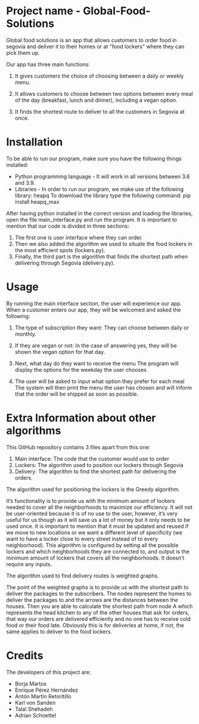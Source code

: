 # Project name - Global-Food-Solutions

Global food solutions is an app that allows customers to order food in segovia and deliver it
to their homes or at "food lockers" where they can pick them up.

Our app has three main functions:

1. It gives customers the choice of choosing between a daily or weekly menu.

2. It allows customers to choose between two options between every meal of the day (breakfast,
lunch and dinner), including a vegan option.

3. It finds the shortest route to deliver to all the customers in Segovia at once.


# Installation

To be able to run our program, make sure you have the following things installed:

- Python programming language - It will work in all versions between 3.6 and 3.9.
- Libraries - In order to run our program, we make use of the following library: heapq
To download the library type the following command:
pip install heapq_max

After having python installed in the correct version and loading the libraries, open the file
main_interface.py and run the program. It is important to mention that our code is divided in three sections:

1. The first one is user interface where they can order.
2. Then we also added the algorithm we used to situate the food lockers in the most efficient spots (lockers.py).
3. Finally, the third part is the algorithm that finds the shortest path when delivering through Segovia (delivery.py).

# Usage

By running the main interface section, the user will experience our app.
When a customer enters our app, they will be welcomed and asked the following:

1. The type of subscription they want:
  They can choose between daily or monthly.
  
2. If they are vegan or not:
  In the case of answering yes, they will be shown the vegan option for that day.
 
3. Next, what day do they want to receive the menu
  The program will display the options for the weekday the user chooses
  
4. The user will be asked to input what option they prefer for each meal
  The system will then print the menu the user has chosen and will inform that the order will be shipped 
  as soon as possible.
  
# Extra Information about other algorithms  

This GitHub repository contains 3 files apart from this one: 
1. Main interface: The code that the customer would use to order
2. Lockers: The algorithm used to position our lockers through Segovia
3. Delivery: The algorithm to find the shortest path for delivering the orders.
  
The algorithm used for positioning the lockers is the Greedy algorithm.

It’s functionality is to provide us with the minimum amount of lockers needed to cover all the neighborhoods to maximize our efficiency.
It will not be user-oriented because it is of no use to the user, however, it’s very useful for us though as it will save us a lot of money 
but it only needs to be used once. It is important to mention that it must be updated and reused if we move to new locations or we want a different level of specificity (we want to have a locker close to every street instead of to every neighborhood). 
This algorithm is configured by setting all the possible lockers and which neighborhoods they are connected to, and output is the minimum amount of lockers that covers all the neighborhoods. It doesn’t require any inputs. 

The algorithm used to find delivery routes is weighted graphs.

The point of the weighted graphs is to provide us with the shortest path to deliver the packages to the subscribers. The nodes represent the homes to deliver the packages to and the arrows are the distances between the houses. Then you are able to calculate the shortest path from node A which represents the head kitchen to any of the other houses that ask for orders, that way our orders are delivered efficiently and no one has to receive cold food or their food late. Obviously
this is for deliveries at home, if not, the same applies to deliver to the food lockers.

# Credits

The developers of this project are:

- Borja Martos
- Enrique Pérez Hernández
- Antón Martín Retoritillo
- Karl von Sanden
- Talal Shehadeh
- Adrian Schoettel
